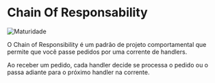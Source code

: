 # Chain Of Responsability
![Maturidade](https://github.com/thiagobritorocha/DesignPatterns/blob/master/ChainOfResponsability/chain%20of%20responsibility.png) 

O Chain of Responsibility é um padrão de projeto comportamental que permite que você passe pedidos por uma corrente de handlers. 


Ao receber um pedido, cada handler decide se processa o pedido ou o passa adiante para o próximo handler na corrente.
